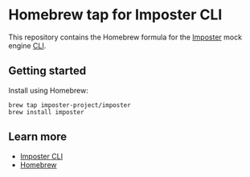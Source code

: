 # Homebrew tap for Imposter CLI

This repository contains the Homebrew formula for the [Imposter](https://www.imposter.sh) mock engine [CLI](https://github.com/imposter-project/imposter-cli).

## Getting started

Install using Homebrew:

    brew tap imposter-project/imposter
    brew install imposter

## Learn more

- [Imposter CLI](https://github.com/imposter-project/imposter-cli)
- [Homebrew](https://brew.sh/)
